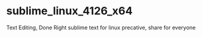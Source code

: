 # sublime_linux_4126_x64
Text Editing, Done Right sublime text for linux precative, share for everyone  
